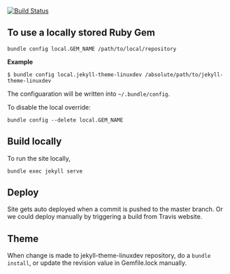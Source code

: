 [![Build Status](https://travis-ci.org/gayanW/blog.svg?branch=master)](https://travis-ci.org/gayanW/blog)

To use a locally stored Ruby Gem
--
```
bundle config local.GEM_NAME /path/to/local/repository
```
**Example**
```
$ bundle config local.jekyll-theme-linuxdev /absolute/path/to/jekyll-theme-linuxdev
```
The configuaration will be written into `~/.bundle/config`.

To disable the local override: 

```
bundle config --delete local.GEM_NAME
```

Build locally
--

To run the site locally,

    bundle exec jekyll serve

Deploy
--

Site gets auto deployed when a commit is pushed to the master branch. Or we could deploy manually by triggering a build from Travis website.

Theme
--

When change is made to jekyll-theme-linuxdev repository, do a `bundle install`, or update the revision value in Gemfile.lock manually.
